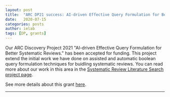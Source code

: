 ```yaml
---
layout: post
title:  "ARC DP21 success: AI-driven Effective Query Formulation for Better Systematic Reviews" 
date:   2020-07-15
categories: posts
author: ielab
tags: [DP, grants]
---
```


Our ARC Discovery Project 2021 "AI-driven Effective Query Formulation for Better Systematic Reviews." has been accepted for funding. This project extend the initial work we have done on assisted and automatic boolean query formulation techniques for buidling systematic reviews. You can read more about our work in this area in the [Systematic Review Literature Search project page](projects/systematic-reviews.html).

See more details about this grant [here](grants/dp21.html).

---


